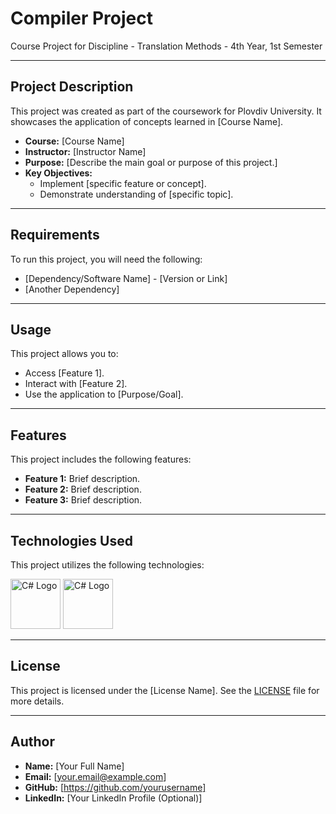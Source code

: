 # **Compiler Project**  
Course Project for Discipline - Translation Methods - 4th Year, 1st Semester

---

## **Project Description**  
This project was created as part of the coursework for Plovdiv University. It showcases the application of concepts learned in [Course Name].

- **Course:** [Course Name]  
- **Instructor:** [Instructor Name]  
- **Purpose:** [Describe the main goal or purpose of this project.]  
- **Key Objectives:**  
  - Implement [specific feature or concept].  
  - Demonstrate understanding of [specific topic].  

---

## **Requirements**  
To run this project, you will need the following:  
- [Dependency/Software Name] - [Version or Link]  
- [Another Dependency]  

---

## **Usage**  
This project allows you to:  
- Access [Feature 1].  
- Interact with [Feature 2].  
- Use the application to [Purpose/Goal].  

---

## **Features**  
This project includes the following features:  
- **Feature 1:** Brief description.  
- **Feature 2:** Brief description.  
- **Feature 3:** Brief description.  

---

## **Technologies Used**  
This project utilizes the following technologies:  

<img src="https://upload.wikimedia.org/wikipedia/commons/4/4f/Csharp_Logo.png" alt="C# Logo" width="80" />
<img src="https://upload.wikimedia.org/wikipedia/commons/e/e0/Git-logo.svg" alt="C# Logo" width="80" />

---

## **License**  
This project is licensed under the [License Name]. See the [LICENSE](LICENSE) file for more details.

---

## **Author**  
- **Name:** [Your Full Name]  
- **Email:** [your.email@example.com]  
- **GitHub:** [https://github.com/yourusername]  
- **LinkedIn:** [Your LinkedIn Profile (Optional)]  
